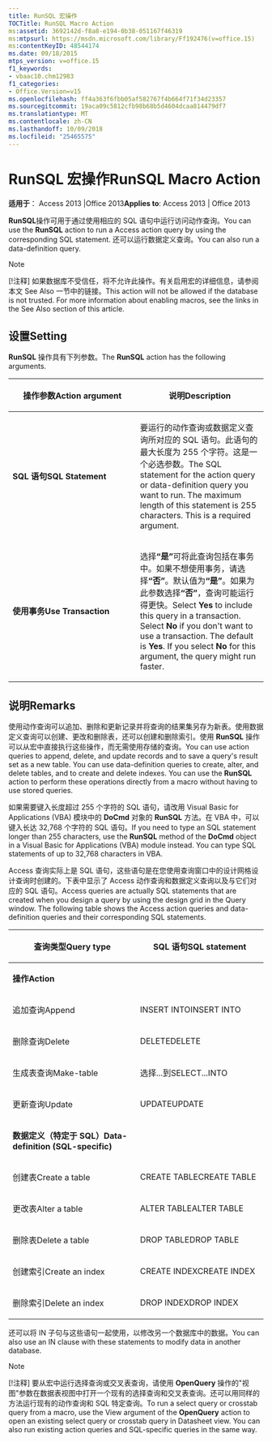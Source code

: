 ```yaml
---
title: RunSQL 宏操作
TOCTitle: RunSQL Macro Action
ms:assetid: 3692142d-f8a8-e194-0b38-051167f46319
ms:mtpsurl: https://msdn.microsoft.com/library/Ff192476(v=office.15)
ms:contentKeyID: 48544174
ms.date: 09/18/2015
mtps_version: v=office.15
f1_keywords:
- vbaac10.chm12983
f1_categories:
- Office.Version=v15
ms.openlocfilehash: ff4a363f6fbb05af582767f4b664f71f34d23357
ms.sourcegitcommit: 19aca09c5812cfb98b68b5d4604dcaa814479df7
ms.translationtype: MT
ms.contentlocale: zh-CN
ms.lasthandoff: 10/09/2018
ms.locfileid: "25465575"
---
```

# <a name="runsql-macro-action"></a><span data-ttu-id="342bd-102">RunSQL 宏操作</span><span class="sxs-lookup"><span data-stu-id="342bd-102">RunSQL Macro Action</span></span>


<span data-ttu-id="342bd-103">**适用于**： Access 2013 |Office 2013</span><span class="sxs-lookup"><span data-stu-id="342bd-103">**Applies to**: Access 2013 | Office 2013</span></span>

<span data-ttu-id="342bd-104">**RunSQL**操作可用于通过使用相应的 SQL 语句中运行访问动作查询。</span><span class="sxs-lookup"><span data-stu-id="342bd-104">You can use the **RunSQL** action to run a Access action query by using the corresponding SQL statement.</span></span> <span data-ttu-id="342bd-105">还可以运行数据定义查询。</span><span class="sxs-lookup"><span data-stu-id="342bd-105">You can also run a data-definition query.</span></span>


> [!NOTE]
> <P><span data-ttu-id="342bd-p102">[!注释] 如果数据库不受信任，将不允许此操作。有关启用宏的详细信息，请参阅本文 See Also 一节中的链接。</span><span class="sxs-lookup"><span data-stu-id="342bd-p102">This action will not be allowed if the database is not trusted. For more information about enabling macros, see the links in the See Also section of this article.</span></span></P>



## <a name="setting"></a><span data-ttu-id="342bd-108">设置</span><span class="sxs-lookup"><span data-stu-id="342bd-108">Setting</span></span>

<span data-ttu-id="342bd-109">**RunSQL** 操作具有下列参数。</span><span class="sxs-lookup"><span data-stu-id="342bd-109">The **RunSQL** action has the following arguments.</span></span>

<table>
<colgroup>
<col style="width: 50%" />
<col style="width: 50%" />
</colgroup>
<thead>
<tr class="header">
<th><p><span data-ttu-id="342bd-110">操作参数</span><span class="sxs-lookup"><span data-stu-id="342bd-110">Action argument</span></span></p></th>
<th><p><span data-ttu-id="342bd-111">说明</span><span class="sxs-lookup"><span data-stu-id="342bd-111">Description</span></span></p></th>
</tr>
</thead>
<tbody>
<tr class="odd">
<td><p><span data-ttu-id="342bd-112"><strong>SQL 语句</strong></span><span class="sxs-lookup"><span data-stu-id="342bd-112"><strong>SQL Statement</strong></span></span></p></td>
<td><p><span data-ttu-id="342bd-p103">要运行的动作查询或数据定义查询所对应的 SQL 语句。此语句的最大长度为 255 个字符。这是一个必选参数。</span><span class="sxs-lookup"><span data-stu-id="342bd-p103">The SQL statement for the action query or data-definition query you want to run. The maximum length of this statement is 255 characters. This is a required argument.</span></span></p></td>
</tr>
<tr class="even">
<td><p><span data-ttu-id="342bd-116"><strong>使用事务</strong></span><span class="sxs-lookup"><span data-stu-id="342bd-116"><strong>Use Transaction</strong></span></span></p></td>
<td><p><span data-ttu-id="342bd-p104">选择<strong>“是”</strong>可将此查询包括在事务中。如果不想使用事务，请选择<strong>“否”</strong>。默认值为<strong>“是”</strong>。如果为此参数选择<strong>“否”</strong>，查询可能运行得更快。</span><span class="sxs-lookup"><span data-stu-id="342bd-p104">Select <strong>Yes</strong> to include this query in a transaction. Select <strong>No</strong> if you don't want to use a transaction. The default is <strong>Yes</strong>. If you select <strong>No</strong> for this argument, the query might run faster.</span></span></p></td>
</tr>
</tbody>
</table>


## <a name="remarks"></a><span data-ttu-id="342bd-121">说明</span><span class="sxs-lookup"><span data-stu-id="342bd-121">Remarks</span></span>

<span data-ttu-id="342bd-p105">使用动作查询可以追加、删除和更新记录并将查询的结果集另存为新表。使用数据定义查询可以创建、更改和删除表，还可以创建和删除索引。使用 **RunSQL** 操作可以从宏中直接执行这些操作，而无需使用存储的查询。</span><span class="sxs-lookup"><span data-stu-id="342bd-p105">You can use action queries to append, delete, and update records and to save a query's result set as a new table. You can use data-definition queries to create, alter, and delete tables, and to create and delete indexes. You can use the **RunSQL** action to perform these operations directly from a macro without having to use stored queries.</span></span>

<span data-ttu-id="342bd-p106">如果需要键入长度超过 255 个字符的 SQL 语句，请改用 Visual Basic for Applications (VBA) 模块中的 **DoCmd** 对象的 **RunSQL** 方法。在 VBA 中，可以键入长达 32,768 个字符的 SQL 语句。</span><span class="sxs-lookup"><span data-stu-id="342bd-p106">If you need to type an SQL statement longer than 255 characters, use the **RunSQL** method of the **DoCmd** object in a Visual Basic for Applications (VBA) module instead. You can type SQL statements of up to 32,768 characters in VBA.</span></span>

<span data-ttu-id="342bd-p107">Access 查询实际上是 SQL 语句，这些语句是在您使用查询窗口中的设计网格设计查询时创建的。下表中显示了 Access 动作查询和数据定义查询以及与它们对应的 SQL 语句。</span><span class="sxs-lookup"><span data-stu-id="342bd-p107">Access queries are actually SQL statements that are created when you design a query by using the design grid in the Query window. The following table shows the Access action queries and data-definition queries and their corresponding SQL statements.</span></span>

<table>
<colgroup>
<col style="width: 50%" />
<col style="width: 50%" />
</colgroup>
<thead>
<tr class="header">
<th><p><span data-ttu-id="342bd-129">查询类型</span><span class="sxs-lookup"><span data-stu-id="342bd-129">Query type</span></span></p></th>
<th><p><span data-ttu-id="342bd-130">SQL 语句</span><span class="sxs-lookup"><span data-stu-id="342bd-130">SQL statement</span></span></p></th>
</tr>
</thead>
<tbody>
<tr class="odd">
<td><p><span data-ttu-id="342bd-131"><strong>操作</strong></span><span class="sxs-lookup"><span data-stu-id="342bd-131"><strong>Action</strong></span></span></p></td>
<td><p></p></td>
</tr>
<tr class="even">
<td><p><span data-ttu-id="342bd-132">追加查询</span><span class="sxs-lookup"><span data-stu-id="342bd-132">Append</span></span></p></td>
<td><p><span data-ttu-id="342bd-133">INSERT INTO</span><span class="sxs-lookup"><span data-stu-id="342bd-133">INSERT INTO</span></span></p></td>
</tr>
<tr class="odd">
<td><p><span data-ttu-id="342bd-134">删除查询</span><span class="sxs-lookup"><span data-stu-id="342bd-134">Delete</span></span></p></td>
<td><p><span data-ttu-id="342bd-135">DELETE</span><span class="sxs-lookup"><span data-stu-id="342bd-135">DELETE</span></span></p></td>
</tr>
<tr class="even">
<td><p><span data-ttu-id="342bd-136">生成表查询</span><span class="sxs-lookup"><span data-stu-id="342bd-136">Make-table</span></span></p></td>
<td><p><span data-ttu-id="342bd-137">选择...到</span><span class="sxs-lookup"><span data-stu-id="342bd-137">SELECT...INTO</span></span></p></td>
</tr>
<tr class="odd">
<td><p><span data-ttu-id="342bd-138">更新查询</span><span class="sxs-lookup"><span data-stu-id="342bd-138">Update</span></span></p></td>
<td><p><span data-ttu-id="342bd-139">UPDATE</span><span class="sxs-lookup"><span data-stu-id="342bd-139">UPDATE</span></span></p></td>
</tr>
<tr class="even">
<td><p><span data-ttu-id="342bd-140"><strong>数据定义（特定于 SQL）</strong></span><span class="sxs-lookup"><span data-stu-id="342bd-140"><strong>Data-definition (SQL-specific)</strong></span></span></p></td>
<td><p></p></td>
</tr>
<tr class="odd">
<td><p><span data-ttu-id="342bd-141">创建表</span><span class="sxs-lookup"><span data-stu-id="342bd-141">Create a table</span></span></p></td>
<td><p><span data-ttu-id="342bd-142">CREATE TABLE</span><span class="sxs-lookup"><span data-stu-id="342bd-142">CREATE TABLE</span></span></p></td>
</tr>
<tr class="even">
<td><p><span data-ttu-id="342bd-143">更改表</span><span class="sxs-lookup"><span data-stu-id="342bd-143">Alter a table</span></span></p></td>
<td><p><span data-ttu-id="342bd-144">ALTER TABLE</span><span class="sxs-lookup"><span data-stu-id="342bd-144">ALTER TABLE</span></span></p></td>
</tr>
<tr class="odd">
<td><p><span data-ttu-id="342bd-145">删除表</span><span class="sxs-lookup"><span data-stu-id="342bd-145">Delete a table</span></span></p></td>
<td><p><span data-ttu-id="342bd-146">DROP TABLE</span><span class="sxs-lookup"><span data-stu-id="342bd-146">DROP TABLE</span></span></p></td>
</tr>
<tr class="even">
<td><p><span data-ttu-id="342bd-147">创建索引</span><span class="sxs-lookup"><span data-stu-id="342bd-147">Create an index</span></span></p></td>
<td><p><span data-ttu-id="342bd-148">CREATE INDEX</span><span class="sxs-lookup"><span data-stu-id="342bd-148">CREATE INDEX</span></span></p></td>
</tr>
<tr class="odd">
<td><p><span data-ttu-id="342bd-149">删除索引</span><span class="sxs-lookup"><span data-stu-id="342bd-149">Delete an index</span></span></p></td>
<td><p><span data-ttu-id="342bd-150">DROP INDEX</span><span class="sxs-lookup"><span data-stu-id="342bd-150">DROP INDEX</span></span></p></td>
</tr>
</tbody>
</table>


<span data-ttu-id="342bd-151">还可以将 IN 子句与这些语句一起使用，以修改另一个数据库中的数据。</span><span class="sxs-lookup"><span data-stu-id="342bd-151">You can also use an IN clause with these statements to modify data in another database.</span></span>


> [!NOTE]
> <P><span data-ttu-id="342bd-p108">[!注释] 要从宏中运行选择查询或交叉表查询，请使用 <STRONG>OpenQuery</STRONG> 操作的"视图"参数在数据表视图中打开一个现有的选择查询和交叉表查询。还可以用同样的方法运行现有的动作查询和 SQL 特定查询。</span><span class="sxs-lookup"><span data-stu-id="342bd-p108">To run a select query or crosstab query from a macro, use the View argument of the <STRONG>OpenQuery</STRONG> action to open an existing select query or crosstab query in Datasheet view. You can also run existing action queries and SQL-specific queries in the same way.</span></span></P>


